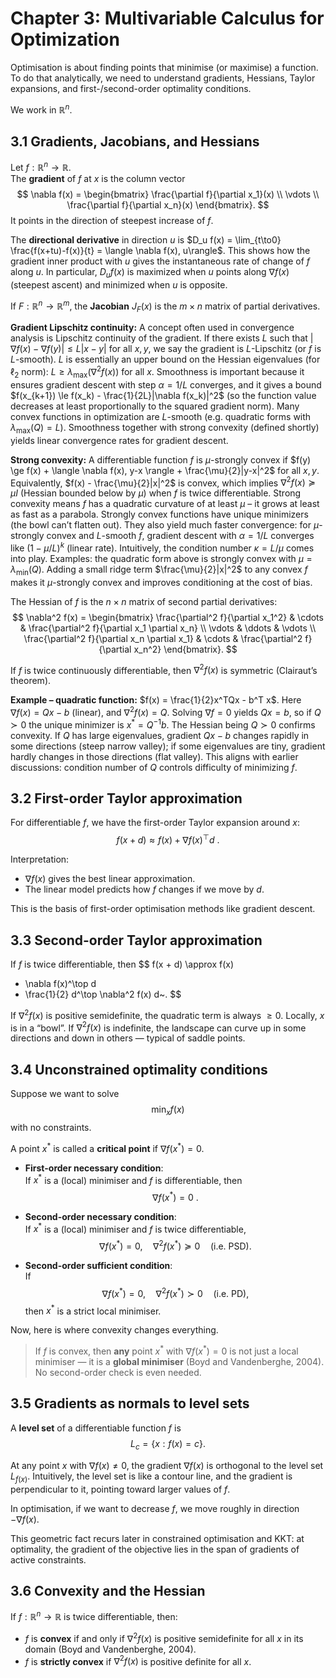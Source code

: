 # Chapter 3: Multivariable Calculus for Optimization

Optimisation is about finding points that minimise (or maximise) a function. To do that analytically, we need to understand gradients, Hessians, Taylor expansions, and first-/second-order optimality conditions.

We work in $\mathbb{R}^n$.


## 3.1 Gradients, Jacobians, and Hessians

Let $f : \mathbb{R}^n \to \mathbb{R}$.  
The **gradient** of $f$ at $x$ is the column vector
$$
\nabla f(x) =
\begin{bmatrix}
\frac{\partial f}{\partial x_1}(x) \\
\vdots \\
\frac{\partial f}{\partial x_n}(x)
\end{bmatrix}.
$$
It points in the direction of steepest increase of $f$.

The **directional derivative** in direction $u$ is $D_u f(x) = \lim_{t\to0} \frac{f(x+tu)-f(x)}{t} = \langle \nabla f(x), u\rangle$. This shows how the gradient inner product with $u$ gives the instantaneous rate of change of $f$ along $u$. In particular, $D_u f(x)$ is maximized when $u$ points along $\nabla f(x)$ (steepest ascent) and minimized when $u$ is opposite.


If $F : \mathbb{R}^n \to \mathbb{R}^m$, the **Jacobian** $J_F(x)$ is the $m \times n$ matrix of partial derivatives.



**Gradient Lipschitz continuity:** A concept often used in convergence analysis is Lipschitz continuity of the gradient. If there exists $L$ such that $|\nabla f(x) - \nabla f(y)| \le L |x-y|$ for all $x,y$, we say the gradient is $L$-Lipschitz (or $f$ is $L$-smooth). $L$ is essentially an upper bound on the Hessian eigenvalues (for $\ell_2$ norm): $L \ge \lambda_{\max}(\nabla^2 f(x))$ for all $x$. Smoothness is important because it ensures gradient descent with step $\alpha = 1/L$ converges, and it gives a bound $f(x_{k+1}) \le f(x_k) - \frac{1}{2L}|\nabla f(x_k)|^2$ (so the function value decreases at least proportionally to the squared gradient norm). Many convex functions in optimization are $L$-smooth (e.g. quadratic forms with $\lambda_{\max}(Q)=L$). Smoothness together with strong convexity (defined shortly) yields linear convergence rates for gradient descent.

**Strong convexity:** A differentiable function $f$ is $\mu$-strongly convex if $f(y) \ge f(x) + \langle \nabla f(x), y-x \rangle + \frac{\mu}{2}|y-x|^2$ for all $x,y$. Equivalently, $f(x) - \frac{\mu}{2}|x|^2$ is convex, which implies $\nabla^2 f(x) \succeq \mu I$ (Hessian bounded below by $\mu$) when $f$ is twice differentiable. Strong convexity means $f$ has a quadratic curvature of at least $\mu$ – it grows at least as fast as a parabola. Strongly convex functions have unique minimizers (the bowl can’t flatten out). They also yield much faster convergence: for $\mu$-strongly convex and $L$-smooth $f$, gradient descent with $\alpha=1/L$ converges like $(1-\mu/L)^k$ (linear rate). Intuitively, the condition number $\kappa = L/\mu$ comes into play. Examples: the quadratic form above is strongly convex with $\mu = \lambda_{\min}(Q)$. Adding a small ridge term $\frac{\mu}{2}|x|^2$ to any convex $f$ makes it $\mu$-strongly convex and improves conditioning at the cost of bias.

The Hessian of $f$ is the $n \times n$ matrix of second partial derivatives:
$$
\nabla^2 f(x) =
\begin{bmatrix}
\frac{\partial^2 f}{\partial x_1^2} & \cdots & \frac{\partial^2 f}{\partial x_1 \partial x_n} \\
\vdots & \ddots & \vdots \\
\frac{\partial^2 f}{\partial x_n \partial x_1} & \cdots & \frac{\partial^2 f}{\partial x_n^2}
\end{bmatrix}.
$$

If $f$ is twice continuously differentiable, then $\nabla^2 f(x)$ is symmetric (Clairaut’s theorem).

 
**Example – quadratic function:** $f(x) = \frac{1}{2}x^TQx - b^T x$. Here $\nabla f(x) = Qx - b$ (linear), and $\nabla^2 f(x) = Q$. Solving $\nabla f=0$ yields $Qx=b$, so if $Q \succ 0$ the unique minimizer is $x^* = Q^{-1}b$. The Hessian being $Q \succ 0$ confirms convexity. If $Q$ has large eigenvalues, gradient $Qx - b$ changes rapidly in some directions (steep narrow valley); if some eigenvalues are tiny, gradient hardly changes in those directions (flat valley). This aligns with earlier discussions: condition number of $Q$ controls difficulty of minimizing $f$.
 
## 3.2 First-order Taylor approximation

For differentiable $f$, we have the first-order Taylor expansion around $x$:
$$
f(x + d) \approx f(x) + \nabla f(x)^\top d~.
$$

Interpretation:

- $\nabla f(x)$ gives the best linear approximation.
- The linear model predicts how $f$ changes if we move by $d$.

This is the basis of first-order optimisation methods like gradient descent.

 
## 3.3 Second-order Taylor approximation

If $f$ is twice differentiable, then
$$
f(x + d) \approx f(x)
+ \nabla f(x)^\top d
+ \frac{1}{2} d^\top \nabla^2 f(x) d~.
$$

If $\nabla^2 f(x)$ is positive semidefinite, the quadratic term is always $\ge 0$. Locally, $x$ is in a “bowl”. If $\nabla^2 f(x)$ is indefinite, the landscape can curve up in some directions and down in others — typical of saddle points.

 
## 3.4 Unconstrained optimality conditions

Suppose we want to solve
$$
\min_x f(x)
$$
with no constraints.

A point $x^*$ is called a **critical point** if $\nabla f(x^*) = 0$.

- **First-order necessary condition**:  
  If $x^*$ is a (local) minimiser and $f$ is differentiable, then
  $$
  \nabla f(x^*) = 0~.
  $$

- **Second-order necessary condition**:  
  If $x^*$ is a (local) minimiser and $f$ is twice differentiable,
  $$
  \nabla f(x^*) = 0,
  \quad
  \nabla^2 f(x^*) \succeq 0
  \quad\text{(i.e. PSD).}
  $$

- **Second-order sufficient condition**:  
  If
  $$
  \nabla f(x^*) = 0,
  \quad
  \nabla^2 f(x^*) \succ 0
  \quad\text{(i.e. PD),}
  $$
  then $x^*$ is a strict local minimiser.

Now, here is where convexity changes everything.

> If $f$ is convex, then **any** point $x^*$ with $\nabla f(x^*) = 0$ is not just a local minimiser — it is a **global minimiser** (Boyd and Vandenberghe, 2004). No second-order check is even needed.

 
## 3.5 Gradients as normals to level sets

A **level set** of a differentiable function $f$ is
$$
L_c = \{ x : f(x) = c \}.
$$

At any point $x$ with $\nabla f(x) \ne 0$, the gradient $\nabla f(x)$ is orthogonal to the level set $L_{f(x)}$. Intuitively, the level set is like a contour line, and the gradient is perpendicular to it, pointing toward larger values of $f$.

In optimisation, if we want to decrease $f$, we move roughly in direction $-\nabla f(x)$.

This geometric fact recurs later in constrained optimisation and KKT: at optimality, the gradient of the objective lies in the span of gradients of active constraints.

 
## 3.6 Convexity and the Hessian

If $f : \mathbb{R}^n \to \mathbb{R}$ is twice differentiable, then:

- $f$ is **convex** if and only if $\nabla^2 f(x)$ is positive semidefinite for all $x$ in its domain (Boyd and Vandenberghe, 2004).
- $f$ is **strictly convex** if $\nabla^2 f(x)$ is positive definite for all $x$.

  